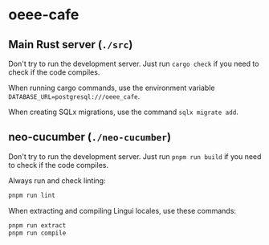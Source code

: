 # oeee-cafe

## Main Rust server (`./src`)

Don't try to run the development server. Just run `cargo check` if you need to check if the code compiles.

When running cargo commands, use the environment variable `DATABASE_URL=postgresql:///oeee_cafe`.

When creating SQLx migrations, use the command `sqlx migrate add`.

## neo-cucumber (`./neo-cucumber`)

Don't try to run the development server. Just run `pnpm run build` if you need to check if the code compiles.

Always run and check linting:

```bash
pnpm run lint
```

When extracting and compiling Lingui locales, use these commands:

```bash
pnpm run extract
pnpm run compile
```
